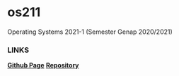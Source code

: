 # os211
Operating Systems 2021-1 (Semester Genap 2020/2021)

### LINKS
[**Github Page**](https://csq307.github.io/os211/)
[**Repository**](https://github.com/csq307/os211)
